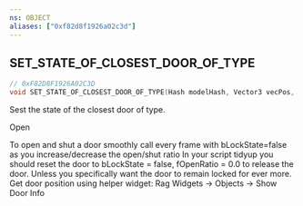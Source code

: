 ```yaml
---
ns: OBJECT
aliases: ["0xf82d8f1926a02c3d"]
---
```

## SET_STATE_OF_CLOSEST_DOOR_OF_TYPE

```c
// 0xF82D8F1926A02C3D
void SET_STATE_OF_CLOSEST_DOOR_OF_TYPE(Hash modelHash, Vector3 vecPos, bool LockState, float fOpenRatio, bool RemoveSpring);
```

Sest the state of the closest door of type.

Open

To open and shut a door smoothly call every frame with bLockState=false as you increase/decrease the open/shut ratio In your script tidyup you should reset the door to bLockState = false, fOpenRatio = 0.0 to release the door. Unless you specifically want the door to remain locked for ever more. Get door position using helper widget: Rag Widgets -> Objects -> Show Door Info

